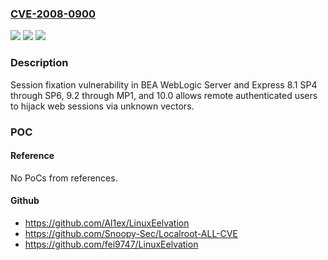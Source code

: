 ### [CVE-2008-0900](https://cve.mitre.org/cgi-bin/cvename.cgi?name=CVE-2008-0900)
![](https://img.shields.io/static/v1?label=Product&message=n%2Fa&color=blue)
![](https://img.shields.io/static/v1?label=Version&message=n%2Fa&color=blue)
![](https://img.shields.io/static/v1?label=Vulnerability&message=n%2Fa&color=brighgreen)

### Description

Session fixation vulnerability in BEA WebLogic Server and Express 8.1 SP4 through SP6, 9.2 through MP1, and 10.0 allows remote authenticated users to hijack web sessions via unknown vectors.

### POC

#### Reference
No PoCs from references.

#### Github
- https://github.com/Al1ex/LinuxEelvation
- https://github.com/Snoopy-Sec/Localroot-ALL-CVE
- https://github.com/fei9747/LinuxEelvation

